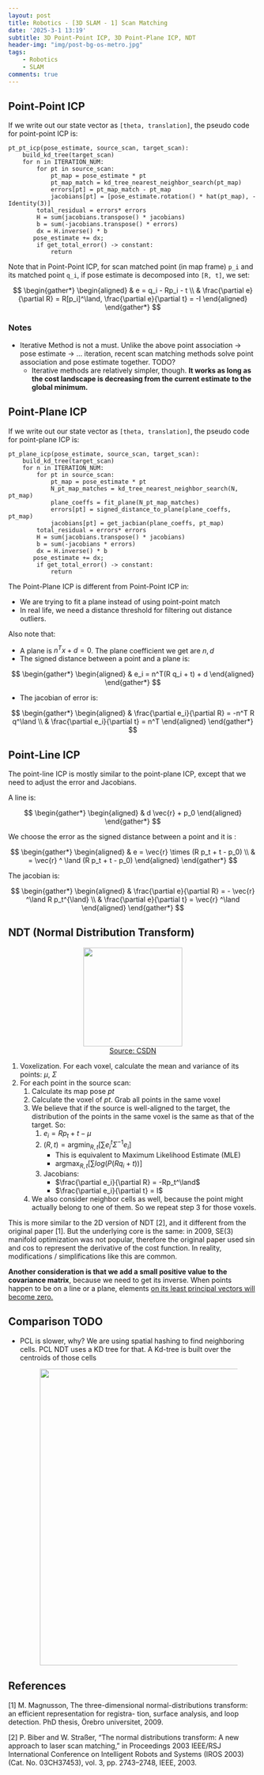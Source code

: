 ```yaml
---
layout: post
title: Robotics - [3D SLAM - 1] Scan Matching
date: '2025-3-1 13:19'
subtitle: 3D Point-Point ICP, 3D Point-Plane ICP, NDT
header-img: "img/post-bg-os-metro.jpg"
tags:
    - Robotics
    - SLAM
comments: true
---
```


## Point-Point ICP

If we write out our state vector as `[theta, translation]`, the pseudo code for point-point ICP is:

```
pt_pt_icp(pose_estimate, source_scan, target_scan):
    build_kd_tree(target_scan)
    for n in ITERATION_NUM:
        for pt in source_scan:
            pt_map = pose_estimate * pt
            pt_map_match = kd_tree_nearest_neighbor_search(pt_map)
            errors[pt] = pt_map_match - pt_map
            jacobians[pt] = [pose_estimate.rotation() * hat(pt_map), -Identity(3)]
        total_residual = errors* errors
        H = sum(jacobians.transpose() * jacobians)
        b = sum(-jacobians.transpose() * errors)
        dx = H.inverse() * b
       pose_estimate += dx;
        if get_total_error() -> constant:
            return
```

Note that in Point-Point ICP, for scan matched point (in map frame) `p_i` and its matched point `q_i`, if pose estimate is decomposed into `[R, t]`, we set:

$$
\begin{gather*}
\begin{aligned}
& e = q_i - Rp_i - t
\\ &
\frac{\partial e}{\partial R} = R[p_i]^\land, \frac{\partial e}{\partial t} = -I
\end{aligned}
\end{gather*}
$$

### Notes

- Iterative Method is not a must. Unlike the above point association -> pose estimate -> ... iteration, recent scan matching methods solve point association and pose estimate together. TODO?
    - Iterative methods are relatively simpler, though. **It works as long as the cost landscape is decreasing from the current estimate to the global minimum.**

## Point-Plane ICP

If we write out our state vector as `[theta, translation]`, the pseudo code for point-plane ICP is:

```
pt_plane_icp(pose_estimate, source_scan, target_scan):
    build_kd_tree(target_scan)
    for n in ITERATION_NUM:
        for pt in source_scan:
            pt_map = pose_estimate * pt
            N_pt_map_matches = kd_tree_nearest_neighbor_search(N, pt_map)
            plane_coeffs = fit_plane(N_pt_map_matches)
            errors[pt] = signed_distance_to_plane(plane_coeffs, pt_map)
            jacobians[pt] = get_jacbian(plane_coeffs, pt_map)
        total_residual = errors* errors
        H = sum(jacobians.transpose() * jacobians)
        b = sum(-jacobians * errors)
        dx = H.inverse() * b
       pose_estimate += dx;
        if get_total_error() -> constant:
            return
```

The Point-Plane ICP is different from Point-Point ICP in:
- We are trying to fit a plane instead of using point-point match
- In real life, we need a distance threshold for filtering out distance outliers.


Also note that:
- A plane is $n^T x + d = 0$. The plane coefficient we get are $n, d$
- The signed distance between a point and a plane is:

$$
\begin{gather*}
\begin{aligned}
& e_i = n^T(R q_i + t) + d
\end{aligned}
\end{gather*}
$$

- The jacobian of error is:

$$
\begin{gather*}
\begin{aligned}
& \frac{\partial e_i}{\partial R} = -n^T R q^\land
\\ & 
\frac{\partial e_i}{\partial t} = n^T
\end{aligned}
\end{gather*}
$$

## Point-Line ICP

The point-line ICP is mostly similar to the point-plane ICP, except that we need to adjust the error and Jacobians. 

A line is:

$$
\begin{gather*}
\begin{aligned}
& d \vec{r} + p_0 
\end{aligned}
\end{gather*}
$$

We choose the error as the signed distance between a point and it is : 

$$
\begin{gather*}
\begin{aligned}
& e = \vec{r} \times (R p_t + t - p_0)
\\ &
= \vec{r} ^ \land (R p_t + t - p_0)
\end{aligned}
\end{gather*}
$$

The jacobian is:

$$
\begin{gather*}
\begin{aligned}
& \frac{\partial e}{\partial R} = - \vec{r} ^\land R p_t^{\land}
\\ 
& \frac{\partial e}{\partial t} = \vec{r} ^\land
\end{aligned}
\end{gather*}
$$

## NDT (Normal Distribution Transform)

<div style="text-align: center;">
<p align="center">
    <figure>
        <img src="https://i.postimg.cc/W4Lw6zx4/dc97c62dfe7709ccb32e3ca28add63f0.png" height="200" alt=""/>
        <figcaption><a href="https://blog.csdn.net/jinshengtao/article/details/103828230">Source: CSDN </a></figcaption>
    </figure>
</p>
</div>


1. Voxelization. For each voxel, calculate the mean and variance of its points: $\mu$, $\Sigma$
2. For each point in the source scan:
    1. Calculate its map pose $pt$
    2. Calculate the voxel of $pt$. Grab all points in the same voxel
    3. We believe that if the source is well-aligned to the target, the distribution of the points in the same voxel is the same as that of the target. So: 
        1. $e_i = Rp_t + t - \mu$
        2. $(R,t) = \text{argmin}_{R,t} [\sum e_i^t \Sigma^{-1} e_i]$
            - This is equivalent to Maximum Likelihood Estimate (MLE)
            - $\text{argmax}_{R,t} [\sum log(P(R q_i + t))]$
        3. Jacobians:
            - $\frac{\partial e_i}{\partial R} = -Rp_t^\land$
            - $\frac{\partial e_i}{\partial t} = I$
    4. We also consider neighbor cells as well, because the point might actually belong to one of them. So we repeat step 3 for those voxels.

This is more similar to the 2D version of NDT [2], and it different from the original paper [1]. But the underlying core is the same: in 2009, SE(3) manifold optimization was not popular, therefore the original paper used sin and cos to represent the derivative of the cost function. In reality, modifications / simplifications like this are common. 

**Another consideration is that we add a small positive value to the covariance matrix**, because we need to get its inverse. When points happen to be on a line or a plane, elements [on its least principal vectors will become zero.](https://ricojia.github.io/2017/01/15/eigen-value-decomp/)



## Comparison TODO

- PCL is slower, why? We are using spatial hashing to find neighboring cells. PCL NDT uses a KD tree for that. A Kd-tree is built over the centroids of those cells

    <div style="text-align: center;">
        <p align="center">
        <figure>
                <img src="https://i.postimg.cc/ZRJP2gbt/2025-04-08-17-51-57.png" height="600" alt=""/>
        </figure>
        </p>
    </div>

## References

[1] M. Magnusson, The three-dimensional normal-distributions transform: an efficient representation for registra-
tion, surface analysis, and loop detection. PhD thesis, Örebro universitet, 2009.

[2] P. Biber and W. Straßer, “The normal distributions transform: A new approach to laser scan matching,” in
Proceedings 2003 IEEE/RSJ International Conference on Intelligent Robots and Systems (IROS 2003)(Cat. No.
03CH37453), vol. 3, pp. 2743–2748, IEEE, 2003.